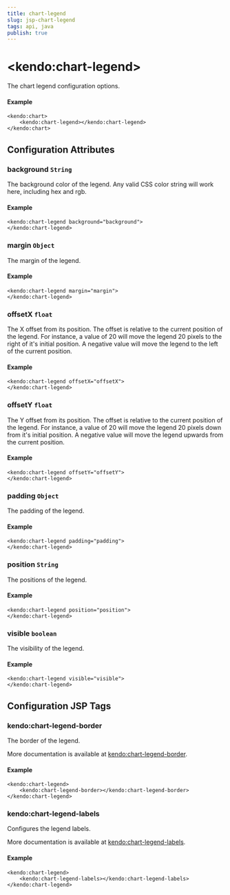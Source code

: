 ```yaml
---
title: chart-legend
slug: jsp-chart-legend
tags: api, java
publish: true
---
```


# \<kendo:chart-legend\>

The chart legend configuration options.

#### Example
    <kendo:chart>
        <kendo:chart-legend></kendo:chart-legend>
    </kendo:chart>

## Configuration Attributes

### background `String`

The background color of the legend. Any valid CSS color string will work here, including hex and rgb.

#### Example
    <kendo:chart-legend background="background">
    </kendo:chart-legend>

### margin `Object`

The margin of the legend.

#### Example
    <kendo:chart-legend margin="margin">
    </kendo:chart-legend>

### offsetX `float`

The X offset from its position.  The offset is relative to the current position of the legend.
For instance, a value of 20 will move the legend 20 pixels to the right of it's initial position.  A negative value will move the legend
to the left of the current position.

#### Example
    <kendo:chart-legend offsetX="offsetX">
    </kendo:chart-legend>

### offsetY `float`

The Y offset from its position.  The offset is relative to the current position of the legend.
For instance, a value of 20 will move the legend 20 pixels down from it's initial position.  A negative value will move the legend
upwards from the current position.

#### Example
    <kendo:chart-legend offsetY="offsetY">
    </kendo:chart-legend>

### padding `Object`

The padding of the legend.

#### Example
    <kendo:chart-legend padding="padding">
    </kendo:chart-legend>

### position `String`

The positions of the legend.

#### Example
    <kendo:chart-legend position="position">
    </kendo:chart-legend>

### visible `boolean`

The visibility of the legend.

#### Example
    <kendo:chart-legend visible="visible">
    </kendo:chart-legend>


##  Configuration JSP Tags

### kendo:chart-legend-border

The border of the legend.

More documentation is available at [kendo:chart-legend-border](chart/legend-border).

#### Example

    <kendo:chart-legend>
        <kendo:chart-legend-border></kendo:chart-legend-border>
    </kendo:chart-legend>

### kendo:chart-legend-labels

Configures the legend labels.

More documentation is available at [kendo:chart-legend-labels](chart/legend-labels).

#### Example

    <kendo:chart-legend>
        <kendo:chart-legend-labels></kendo:chart-legend-labels>
    </kendo:chart-legend>

